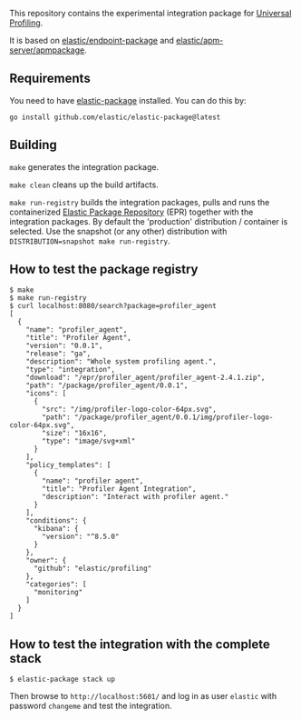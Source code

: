 This repository contains the experimental integration package for [Universal Profiling](https://www.elastic.co/observability/universal-profiling).

It is based on [elastic/endpoint-package](https://github.com/elastic/endpoint-package) and [elastic/apm-server/apmpackage](https://github.com/elastic/apm-server/tree/main/apmpackage).

## Requirements

You need to have [elastic-package](https://github.com/elastic/elastic-package) installed. You can do this by:

```
go install github.com/elastic/elastic-package@latest
```

## Building

`make` generates the integration package.

`make clean` cleans up the build artifacts.

`make run-registry` builds the integration packages, pulls and runs the containerized [Elastic Package Repository](https://github.com/elastic/package-registry/) (EPR) together with the integration packages.
 By default the 'production' distribution / container is selected. Use the snapshot (or any other) distribution with
 `DISTRIBUTION=snapshot make run-registry`.

## How to test the package registry

```
$ make
$ make run-registry
$ curl localhost:8080/search?package=profiler_agent
[
  {
    "name": "profiler_agent",
    "title": "Profiler Agent",
    "version": "0.0.1",
    "release": "ga",
    "description": "Whole system profiling agent.",
    "type": "integration",
    "download": "/epr/profiler_agent/profiler_agent-2.4.1.zip",
    "path": "/package/profiler_agent/0.0.1",
    "icons": [
      {
        "src": "/img/profiler-logo-color-64px.svg",
        "path": "/package/profiler_agent/0.0.1/img/profiler-logo-color-64px.svg",
        "size": "16x16",
        "type": "image/svg+xml"
      }
    ],
    "policy_templates": [
      {
        "name": "profiler agent",
        "title": "Profiler Agent Integration",
        "description": "Interact with profiler agent."
      }
    ],
    "conditions": {
      "kibana": {
        "version": "^8.5.0"
      }
    },
    "owner": {
      "github": "elastic/profiling"
    },
    "categories": [
      "monitoring"
    ]
  }
]
```

## How to test the integration with the complete stack

```
$ elastic-package stack up
```

Then browse to `http://localhost:5601/` and log in as user `elastic` with password `changeme` and
test the integration.
